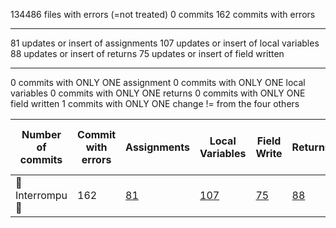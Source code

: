134486 files with errors (=not treated)
0 commits
162 commits with errors
****************************
81 updates or insert of assignments
107 updates or insert of local variables
88 updates or insert of returns
75 updates or insert of field written
****************************
0 commits with ONLY ONE assignment
0 commits with ONLY ONE local variables
0 commits with ONLY ONE returns
0 commits with ONLY ONE field written
1 commits with ONLY ONE change != from the four others


| Number of commits | Commit with errors | Assignments                                                                                                                                         | Local Variables                                                                                                                                   | Field Write                                                                                                                                        | Returns                                                                                                                                        | Single Assignment                                                                                                                             | Single Local Variable | Single Field Write | Single Return                                                                                                                             | Single changes not treated | Files with errors | Run Total time |
|-------------------|--------------------|-----------------------------------------------------------------------------------------------------------------------------------------------------|---------------------------------------------------------------------------------------------------------------------------------------------------|----------------------------------------------------------------------------------------------------------------------------------------------------|------------------------------------------------------------------------------------------------------------------------------------------------|-----------------------------------------------------------------------------------------------------------------------------------------------|-----------------------|--------------------|-------------------------------------------------------------------------------------------------------------------------------------------|----------------------------|-------------------|----------------|
| :rotating_light: Interrompu :rotating_light:              | 162                | [81](https://github.com/ybadache/BugfixTracker/blob/master/results/all-commits/odd-code/wicket/assignment/at_least_one/README.md) | [107](https://github.com/ybadache/BugfixTracker/blob/master/results/all-commits/odd-code/wicket/localvar/at_least_one/README.md) | [75](https://github.com/ybadache/BugfixTracker/blob/master/results/all-commits/odd-code/wicket/fieldwrite/at_least_one/README.md) | [88](https://github.com/ybadache/BugfixTracker/blob/master/results/all-commits/odd-code/wicket/return/at_least_one/README.md) | 0							 | 0                     | 0                  | 0							| 1                         | 134486               | ~3h 55 minutes     |
